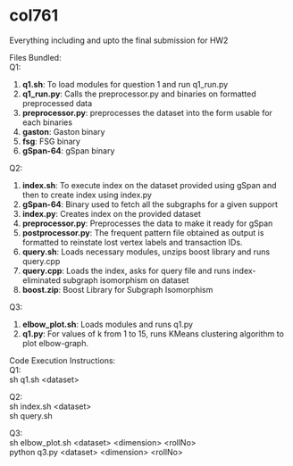 # col761
Everything including and upto the final submission for HW2<br>

Files Bundled:<br>
Q1:<br> 
1. **q1.sh**: To load modules for question 1 and run q1_run.py
2. **q1_run.py**: Calls the preprocessor.py and binaries on formatted preprocessed data
3. **preprocessor.py**: preprocesses the dataset into the form usable for each binaries
4. **gaston**: Gaston binary
5. **fsg**: FSG binary
6. **gSpan-64**: gSpan binary

Q2:<br>
1. **index.sh**: To execute index on the dataset provided using gSpan and then to create index using index.py
2. **gSpan-64**: Binary used to fetch all the subgraphs for a given support
3. **index.py**: Creates index on the provided dataset
4. **preprocessor.py**: Preprocesses the data to make it ready for gSpan
5. **postprocessor.py**: The frequent pattern file obtained as output is formatted to reinstate lost vertex labels and transaction IDs.
6. **query.sh**: Loads necessary modules, unzips boost library and runs query.cpp
7. **query.cpp**: Loads the index, asks for query file and runs index-eliminated subgraph isomorphism on dataset
8. **boost.zip**: Boost Library for Subgraph Isomorphism

Q3:<br>
1. **elbow_plot.sh**: Loads modules and runs q1.py
2. **q1.py**: For values of k from 1 to 15, runs KMeans clustering algorithm to plot elbow-graph.

Code Execution Instructions:<br>
Q1:<br>
sh q1.sh \<dataset\><br>

Q2:<br>
sh index.sh \<dataset\><br>
sh query.sh<br>

Q3: <br>
sh elbow_plot.sh \<dataset\> \<dimension\> \<rollNo\><br>
python q3.py \<dataset\> \<dimension\> \<rollNo\><br>
